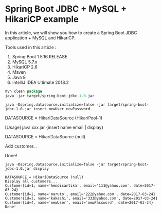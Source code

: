 # Spring Boot JDBC + MySQL + HikariCP example

In this article, we will show you how to create a Spring Boot JDBC application + MySQL and HikariCP.

Tools used in this article :

1. Spring Boot 1.5.16.RELEASE
2. MySQL 5.7.x
3. HikariCP 2.6
4. Maven
5. Java 8
6. IntelliJ IDEA Ultimate 2018.2



```java
mvn clean package
java -jar target/spring-boot-jdbc-1.0.jar
```

```
java -Dspring.datasource.initialize=false -jar target/spring-boot-jdbc-1.0.jar insert newUser newPassword
```

DATASOURCE = HikariDataSource (HikariPool-1)

[Usage] java xxx.jar {insert name email | display}

DATASOURCE = HikariDataSource (null)

Add customer...

Done!

```
java -Dspring.datasource.initialize=false -jar target/spring-boot-jdbc-1.0.jar display
```

```
DATASOURCE = HikariDataSource (null)
Display all customers...
Customer{id=1, name='hendisantika', email='111@yahoo.com', date=2017-03-24}
Customer{id=2, name='naruto', email='222@yahoo.com', date=2017-03-24}
Customer{id=3, name='kakashi', email='333@yahoo.com', date=2017-03-24}
Customer{id=4, name='newUser', email='newPassword', date=2017-03-24}
Done!
```
